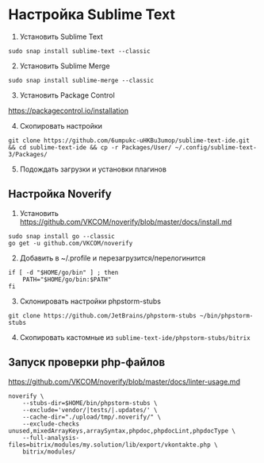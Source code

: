 
# Настройка Sublime Text

1) Установить Sublime Text

```
sudo snap install sublime-text --classic
```

2) Установить Sublime Merge

```
sudo snap install sublime-merge --classic
```

3) Установить Package Control

https://packagecontrol.io/installation

4) Скопировать настройки

```
git clone https://github.com/6umpukc-uHKBu3umop/sublime-text-ide.git && cd sublime-text-ide && cp -r Packages/User/ ~/.config/sublime-text-3/Packages/
```

5) Подождать загрузки и установки плагинов

## Настройка Noverify

1) Установить https://github.com/VKCOM/noverify/blob/master/docs/install.md

```
sudo snap install go --classic
go get -u github.com/VKCOM/noverify
```

2) Добавить в ~/.profile и перезагрузится/перелогинится

```
if [ -d "$HOME/go/bin" ] ; then
    PATH="$HOME/go/bin:$PATH"
fi
```

3) Склонировать настройки phpstorm-stubs

`git clone https://github.com/JetBrains/phpstorm-stubs ~/bin/phpstorm-stubs`

4) Скопировать кастомные из `sublime-text-ide/phpstorm-stubs/bitrix`

## Запуск проверки php-файлов

https://github.com/VKCOM/noverify/blob/master/docs/linter-usage.md

```
noverify \
	--stubs-dir=$HOME/bin/phpstorm-stubs \
	--exclude='vendor/|tests/|.updates/' \
	--cache-dir="./upload/tmp/.noverify/" \
	--exclude-checks unused,mixedArrayKeys,arraySyntax,phpdoc,phpdocLint,phpdocType \
	--full-analysis-files=bitrix/modules/my.solution/lib/export/vkontakte.php \
	bitrix/modules/

```
